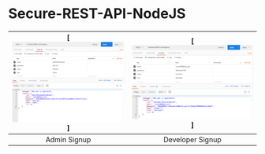 # Secure-REST-API-NodeJS

| [![Admin Signup](public/admin.png)]  | [![Developer Signup](public/developer.png)] |
|:---:|:---:|
| Admin Signup | Developer Signup | 
